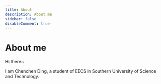```yaml
---
title: About
description: About me
sidebar: false
disableComment: true
---
```

# About me
Hi there~

I am Chenchen Ding, a student of EECS in Southern University of Science and Technology.

